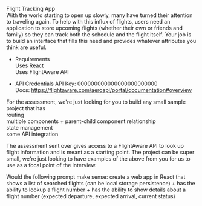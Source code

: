 Flight Tracking App  <br>
With the world starting to open up slowly, many have turned their attention to traveling again. To help with this influx of flights, users need an application to store upcoming flights (whether their own or friends and family) so they can track both the schedule and the flight itself. Your job is to build an interface that fills this need and provides whatever attributes you think are useful. <br>

- Requirements <br>
Uses React <br>
Uses FlightAware API <br>

- API Credentials
API Key: 000000000000000000000000 <br>
Docs: https://flightaware.com/aeroapi/portal/documentation#overview

For the assessment, we're just looking for you to build any small sample project that has  <br>
routing <br>
multiple components + parent-child component relationship <br>
state management <br>
some API integration <br>

The assessment sent over gives access to a FlightAware API to look up flight information and is meant as a starting point. The project can be super small, we're just looking to have examples of the above from you for us to use as a focal point of the interview.

Would the following prompt make sense: create a web app in React that shows a list of searched flights (can be local storage persistence) + has the ability to lookup a flight number + has the ability to show details about a flight number (expected departure, expected arrival, current status)